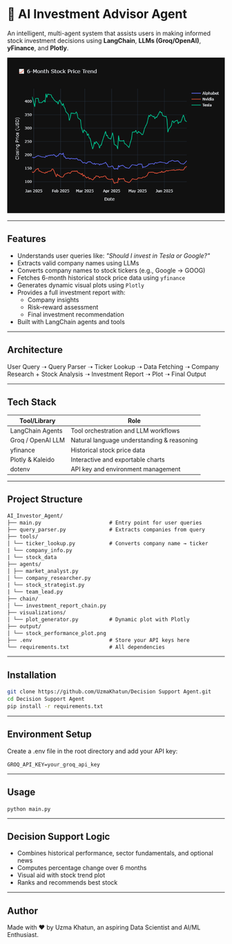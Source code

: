 # 💸 AI Investment Advisor Agent

An intelligent, multi-agent system that assists users in making informed stock investment decisions using **LangChain**, **LLMs (Groq/OpenAI)**, **yFinance**, and **Plotly**.

<div align="center">
  <img src="output/stock_performance_plot.png" alt="Stock Trend" width="600"/>
</div>

---

## Features

- Understands user queries like: _"Should I invest in Tesla or Google?"_
- Extracts valid company names using LLMs
- Converts company names to stock tickers (e.g., Google → GOOG)
- Fetches 6-month historical stock price data using `yfinance`
- Generates dynamic visual plots using `Plotly`
- Provides a full investment report with:
  - Company insights
  - Risk–reward assessment
  - Final investment recommendation
- Built with LangChain agents and tools

---

## Architecture

User Query ➝ Query Parser ➝ Ticker Lookup ➝ Data Fetching ➝
Company Research + Stock Analysis ➝ Investment Report ➝ Plot ➝ Final Output

---

## Tech Stack

| Tool/Library        | Role                                      |
|---------------------|-------------------------------------------|
| LangChain Agents    | Tool orchestration and LLM workflows      |
| Groq / OpenAI LLM   | Natural language understanding & reasoning|
| yfinance            | Historical stock price data               |
| Plotly & Kaleido    | Interactive and exportable charts         |
| dotenv              | API key and environment management        |

---

## Project Structure
```
AI_Investor_Agent/
├── main.py                      # Entry point for user queries
├── query_parser.py              # Extracts companies from query
├── tools/
│ └── ticker_lookup.py           # Converts company name → ticker
| └── company_info.py
| └── stock_data
├── agents/
│ ├── market_analyst.py
│ └── company_researcher.py
| └── stock_strategist.py
| └── team_lead.py
├── chain/
│ └── investment_report_chain.py
├── visualizations/
│ └── plot_generator.py          # Dynamic plot with Plotly
├── output/
│ └── stock_performance_plot.png
├── .env                         # Store your API keys here
└── requirements.txt             # All dependencies

```
---

## Installation

```bash
git clone https://github.com/UzmaKhatun/Decision Support Agent.git
cd Decision Support Agent
pip install -r requirements.txt
```

---

## Environment Setup
Create a .env file in the root directory and add your API key:
```
GROQ_API_KEY=your_groq_api_key
```

---

## Usage
```
python main.py
```

---

## Decision Support Logic
- Combines historical performance, sector fundamentals, and optional news
- Computes percentage change over 6 months
- Visual aid with stock trend plot
- Ranks and recommends best stock

---

## Author
Made with ❤️ by Uzma Khatun, an aspiring Data Scientist and AI/ML Enthusiast.
